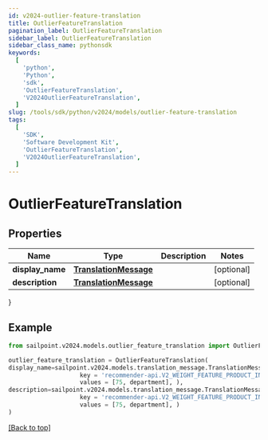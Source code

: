 ```yaml
---
id: v2024-outlier-feature-translation
title: OutlierFeatureTranslation
pagination_label: OutlierFeatureTranslation
sidebar_label: OutlierFeatureTranslation
sidebar_class_name: pythonsdk
keywords:
  [
    'python',
    'Python',
    'sdk',
    'OutlierFeatureTranslation',
    'V2024OutlierFeatureTranslation',
  ]
slug: /tools/sdk/python/v2024/models/outlier-feature-translation
tags:
  [
    'SDK',
    'Software Development Kit',
    'OutlierFeatureTranslation',
    'V2024OutlierFeatureTranslation',
  ]
---
```


# OutlierFeatureTranslation

## Properties

| Name | Type | Description | Notes |
| --- | --- | --- | --- |
| **display_name** | [**TranslationMessage**](translation-message) |  | [optional] |
| **description** | [**TranslationMessage**](translation-message) |  | [optional] |

}

## Example

```python
from sailpoint.v2024.models.outlier_feature_translation import OutlierFeatureTranslation

outlier_feature_translation = OutlierFeatureTranslation(
display_name=sailpoint.v2024.models.translation_message.TranslationMessage(
                    key = 'recommender-api.V2_WEIGHT_FEATURE_PRODUCT_INTERPRETATION_HIGH',
                    values = [75, department], ),
description=sailpoint.v2024.models.translation_message.TranslationMessage(
                    key = 'recommender-api.V2_WEIGHT_FEATURE_PRODUCT_INTERPRETATION_HIGH',
                    values = [75, department], )
)

```

[[Back to top]](#)

